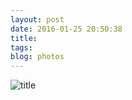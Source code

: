 ```yaml
---
layout: post
date: 2016-01-25 20:50:38
title: 
tags:
blog: photos
---
```


![title](/assets/photoblog/LA-pier-gull.jpg)